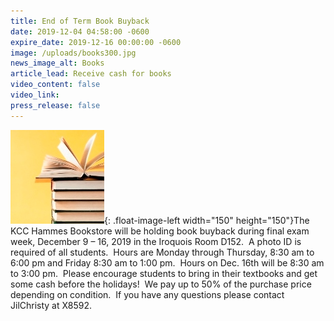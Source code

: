 ```yaml
---
title: End of Term Book Buyback
date: 2019-12-04 04:58:00 -0600
expire_date: 2019-12-16 00:00:00 -0600
image: /uploads/books300.jpg
news_image_alt: Books
article_lead: Receive cash for books
video_content: false
video_link:
press_release: false
---
```


![](/uploads/books150x150.jpg){: .float-image-left width="150" height="150"}The KCC Hammes Bookstore will be holding book buyback during final exam week, December 9 – 16, 2019 in the Iroquois Room D152. &nbsp;A photo ID is required of all students. &nbsp;Hours are Monday through Thursday, 8:30 am to 6:00 pm and Friday 8:30 am to 1:00 pm. &nbsp;Hours on Dec. 16th will be 8:30 am to 3:00 pm. &nbsp;Please encourage students to bring in their textbooks and get some cash before the holidays\! &nbsp;We pay up to 50% of the purchase price depending on condition. &nbsp;If you have any questions please contact JilChristy at X8592.